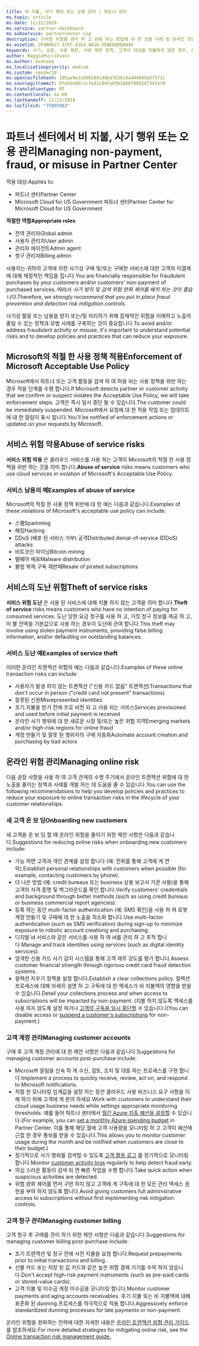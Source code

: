 ```yaml
---
title: 비 지불, 사기 행위 또는 오용 관리 | 파트너 센터
ms.topic: article
ms.date: 11/21/2019
ms.service: partner-dashboard
ms.subservice: partnercenter-csp
description: 이러한 위험을 관리 하 고 완화 하는 방법에 대 한 모범 사례 및 온라인 트랜잭션과 관련 된 다양 한 유형의 위험에 대해 알아 두는 것이 중요 합니다.
ms.assetid: 2F4B9A27-37FF-41E4-8A26-5EAE88DD8A49
keywords: 사기, 오용, 사용 제한, 사용 제한 정책, 고객이 대금을 지불하지 않은 경우, 온라인 위험, 서비스 도용, 서비스 남용, 구독 일시 중단
author: MaggiePucciEvans
ms.author: evansma
ms.localizationpriority: medium
ms.custom: seodec18
ms.openlocfilehash: 105ae9e31400284148bd7639c6a4498d5b5f5f1c
ms.sourcegitcommit: 07eb5eb6c1cfed1c84fad3626b8f989247341e70
ms.translationtype: MT
ms.contentlocale: ko-KR
ms.lasthandoff: 12/11/2019
ms.locfileid: "75005082"
---
```

# <a name="managing-non-payment-fraud-or-misuse-in-partner-center"></a><span data-ttu-id="dc8ba-104">파트너 센터에서 비 지불, 사기 행위 또는 오용 관리</span><span class="sxs-lookup"><span data-stu-id="dc8ba-104">Managing non-payment, fraud, or misuse in Partner Center</span></span>

<span data-ttu-id="dc8ba-105">적용 대상:</span><span class="sxs-lookup"><span data-stu-id="dc8ba-105">Applies to:</span></span>

- <span data-ttu-id="dc8ba-106">파트너 센터</span><span class="sxs-lookup"><span data-stu-id="dc8ba-106">Partner Center</span></span>
- <span data-ttu-id="dc8ba-107">Microsoft Cloud for US Government 파트너 센터</span><span class="sxs-lookup"><span data-stu-id="dc8ba-107">Partner Center for Microsoft Cloud for US Government</span></span>

<span data-ttu-id="dc8ba-108">**적절한 역할**</span><span class="sxs-lookup"><span data-stu-id="dc8ba-108">**Appropriate roles**</span></span>
-   <span data-ttu-id="dc8ba-109">전역 관리자</span><span class="sxs-lookup"><span data-stu-id="dc8ba-109">Global admin</span></span>
-   <span data-ttu-id="dc8ba-110">사용자 관리자</span><span class="sxs-lookup"><span data-stu-id="dc8ba-110">User admin</span></span>
-   <span data-ttu-id="dc8ba-111">관리자 에이전트</span><span class="sxs-lookup"><span data-stu-id="dc8ba-111">Admin agent</span></span>
-   <span data-ttu-id="dc8ba-112">청구 관리자</span><span class="sxs-lookup"><span data-stu-id="dc8ba-112">Billing admin</span></span>

<span data-ttu-id="dc8ba-113">사용자는 귀하의 고객에 의한 사기성 구매 및/또는 구매한 서비스에 대한 고객의 미결제에 대해 재정적인 책임을 집니다.</span><span class="sxs-lookup"><span data-stu-id="dc8ba-113">You are financially responsible for fraudulent purchases by your customers and/or customers' non-payment of purchased services.</span></span> <span data-ttu-id="dc8ba-114">따라서 *사기 방지 및 검색 위험 완화 제어를 배치 하는 것이 좋습니다*.</span><span class="sxs-lookup"><span data-stu-id="dc8ba-114">Therefore, *we strongly recommend that you put in place fraud prevention and detection risk mitigation controls*.</span></span>

<span data-ttu-id="dc8ba-115">사기성 활동 또는 남용을 방지 또는/및 처리하기 위해 잠재적인 위험을 이해하고 노출의 줄일 수 있는 정책과 모범 사례를 구축하는 것이 중요합니다.</span><span class="sxs-lookup"><span data-stu-id="dc8ba-115">To avoid and/or address fraudulent activity or misuse, it's important to understand potential risks and to develop policies and practices that can reduce your exposure.</span></span>

## <a name="enforcement-of-microsoft-acceptable-use-policy"></a><span data-ttu-id="dc8ba-116">Microsoft의 적절 한 사용 정책 적용</span><span class="sxs-lookup"><span data-stu-id="dc8ba-116">Enforcement of Microsoft Acceptable Use Policy</span></span>

<span data-ttu-id="dc8ba-117">Microsoft에서 파트너 또는 고객 활동을 검색 하 여 허용 되는 사용 정책을 위반 하는 경우 적용 단계를 수행 합니다.</span><span class="sxs-lookup"><span data-stu-id="dc8ba-117">If Microsoft detects partner or customer activity that we confirm or suspect violates the Acceptable Use Policy, we will take enforcement steps.</span></span> <span data-ttu-id="dc8ba-118">고객은 즉시 일시 중단 될 수 있습니다.</span><span class="sxs-lookup"><span data-stu-id="dc8ba-118">The customer could be immediately suspended.</span></span> <span data-ttu-id="dc8ba-119">Microsoft에서 요청에 대 한 적용 작업 또는 업데이트에 대 한 알림이 표시 됩니다.</span><span class="sxs-lookup"><span data-stu-id="dc8ba-119">You'll be notified of enforcement actions or updated on your requests by Microsoft.</span></span>

## <a name="abuse-of-service-risks"></a><span data-ttu-id="dc8ba-120">서비스 위험 악용</span><span class="sxs-lookup"><span data-stu-id="dc8ba-120">Abuse of service risks</span></span>

<span data-ttu-id="dc8ba-121">**서비스 위험 악용** 은 클라우드 서비스를 사용 하는 고객이 Microsoft의 적절 한 사용 정책을 위반 하는 것을 의미 합니다.</span><span class="sxs-lookup"><span data-stu-id="dc8ba-121">**Abuse of service** risks means customers who use cloud services in violation of Microsoft's Acceptable Use Policy.</span></span>

### <a name="examples-of-abuse-of-service"></a><span data-ttu-id="dc8ba-122">서비스 남용의 예</span><span class="sxs-lookup"><span data-stu-id="dc8ba-122">Examples of abuse of service</span></span>

<span data-ttu-id="dc8ba-123">Microsoft의 적절 한 사용 정책 위반에 대 한 예는 다음과 같습니다.</span><span class="sxs-lookup"><span data-stu-id="dc8ba-123">Examples of these violations of Microsoft's acceptable use policy can include:</span></span>

- <span data-ttu-id="dc8ba-124">스팸</span><span class="sxs-lookup"><span data-stu-id="dc8ba-124">Spamming</span></span>
- <span data-ttu-id="dc8ba-125">해킹</span><span class="sxs-lookup"><span data-stu-id="dc8ba-125">Hacking</span></span>
- <span data-ttu-id="dc8ba-126">DDoS (배포 된 서비스 거부) 공격</span><span class="sxs-lookup"><span data-stu-id="dc8ba-126">Distributed denial-of-service (DDoS) attacks</span></span>
- <span data-ttu-id="dc8ba-127">비트코인 마이닝</span><span class="sxs-lookup"><span data-stu-id="dc8ba-127">Bitcoin mining</span></span>
- <span data-ttu-id="dc8ba-128">맬웨어 배포</span><span class="sxs-lookup"><span data-stu-id="dc8ba-128">Malware distribution</span></span>
- <span data-ttu-id="dc8ba-129">불법 복제 구독 재판매</span><span class="sxs-lookup"><span data-stu-id="dc8ba-129">Resale of pirated subscriptions</span></span>

## <a name="theft-of-service-risks"></a><span data-ttu-id="dc8ba-130">서비스의 도난 위험</span><span class="sxs-lookup"><span data-stu-id="dc8ba-130">Theft of service risks</span></span>

<span data-ttu-id="dc8ba-131">**서비스 위험 도난** 은 사용 된 서비스에 대해 지불 하지 않는 고객을 의미 합니다.</span><span class="sxs-lookup"><span data-stu-id="dc8ba-131">**Theft of service** risks means customers who have no intention of paying for consumed services.</span></span> <span data-ttu-id="dc8ba-132">도난 당한 요금 청구를 사용 하 고, 거짓 청구 정보를 제공 하 고, 미 불 잔액을 기본값으로 사용 하는 경우이 도난에 관여 합니다.</span><span class="sxs-lookup"><span data-stu-id="dc8ba-132">This theft may involve using stolen payment instruments, providing false billing information, and/or defaulting on outstanding balances.</span></span>

### <a name="examples-of-service-theft"></a><span data-ttu-id="dc8ba-133">서비스 도난 예</span><span class="sxs-lookup"><span data-stu-id="dc8ba-133">Examples of service theft</span></span>

<span data-ttu-id="dc8ba-134">이러한 온라인 트랜잭션 위험의 예는 다음과 같습니다.</span><span class="sxs-lookup"><span data-stu-id="dc8ba-134">Examples of these online transaction risks can include:</span></span>

- <span data-ttu-id="dc8ba-135">사용자가 발생 하지 않는 트랜잭션 ("신용 카드 없음" 트랜잭션)</span><span class="sxs-lookup"><span data-stu-id="dc8ba-135">Transactions that don't occur in person ("credit card not present" transactions)</span></span>
- <span data-ttu-id="dc8ba-136">잘못된 신원</span><span class="sxs-lookup"><span data-stu-id="dc8ba-136">Misrepresented identities</span></span>
- <span data-ttu-id="dc8ba-137">초기 지불을 받기 전에 프로 비전 되 고 사용 되는 서비스</span><span class="sxs-lookup"><span data-stu-id="dc8ba-137">Services provisioned and used before initial payment is received</span></span>
- <span data-ttu-id="dc8ba-138">온라인 사기 행위에 대 한 새로운 시장 및/또는 높은 위험 지역</span><span class="sxs-lookup"><span data-stu-id="dc8ba-138">Emerging markets and/or high-risk regions for online fraud</span></span>
- <span data-ttu-id="dc8ba-139">계정 만들기 및 잘못 된 행위자의 구매 자동화</span><span class="sxs-lookup"><span data-stu-id="dc8ba-139">Automate account creation and purchasing by bad actors</span></span>

## <a name="managing-online-risk"></a><span data-ttu-id="dc8ba-140">온라인 위험 관리</span><span class="sxs-lookup"><span data-stu-id="dc8ba-140">Managing online risk</span></span>

<span data-ttu-id="dc8ba-141">다음 권장 사항을 사용 하 여 고객 관계의 수명 주기에서 온라인 트랜잭션 위험에 대 한 노출을 줄이는 정책과 사례를 개발 하는 데 도움을 줄 수 있습니다.</span><span class="sxs-lookup"><span data-stu-id="dc8ba-141">You can use the following recommendations to help you develop policies and practices to reduce your exposure to online transaction risks in the lifecycle of your customer relationships.</span></span>

### <a name="onboarding-new-customers"></a><span data-ttu-id="dc8ba-142">새 고객 온 보 딩</span><span class="sxs-lookup"><span data-stu-id="dc8ba-142">Onboarding new customers</span></span>

<span data-ttu-id="dc8ba-143">새 고객을 온 보 딩 할 때 온라인 위험을 줄이기 위한 제안 사항은 다음과 같습니다.</span><span class="sxs-lookup"><span data-stu-id="dc8ba-143">Suggestions for reducing online risks when onboarding new customers include:</span></span>

- <span data-ttu-id="dc8ba-144">가능 하면 고객과 개인 관계를 설정 합니다 (예: 전화를 통해 고객에 게 연락).</span><span class="sxs-lookup"><span data-stu-id="dc8ba-144">Establish personal relationships with customers when possible (for example, contacting customers by phone).</span></span>
- <span data-ttu-id="dc8ba-145">더 나은 방법 (예: credit bureaus 또는 business 상용 보고서 기관 사용)을 통해 고객의 자격 증명 및 백그라운드를 확인 합니다.</span><span class="sxs-lookup"><span data-stu-id="dc8ba-145">Verify customers' credentials and background through better methods (such as using credit bureaus or business commercial report agencies).</span></span>
- <span data-ttu-id="dc8ba-146">등록 하는 동안 multi-factor authentication (예: SMS 확인)을 사용 하 여 로봇 계정 만들기 및 구매에 대 한 노출을 최소화 합니다.</span><span class="sxs-lookup"><span data-stu-id="dc8ba-146">Use multi-factor authentication (such as SMS verification) during sign-up to minimize exposure to robotic account creationg and purchasing.</span></span>
- <span data-ttu-id="dc8ba-147">디지털 id 서비스와 같은 서비스를 사용 하 여 id를 관리 하 고 추적 합니다.</span><span class="sxs-lookup"><span data-stu-id="dc8ba-147">Manage and track identities using services (such as digital identity services).</span></span>
- <span data-ttu-id="dc8ba-148">엄격한 신용 카드 사기 감지 시스템을 통해 고객 재무 강도를 평가 합니다.</span><span class="sxs-lookup"><span data-stu-id="dc8ba-148">Assess customer financial strength through rigorous credit card fraud detection systems.</span></span>
- <span data-ttu-id="dc8ba-149">컬렉션 지우기 정책을 설정 합니다.</span><span class="sxs-lookup"><span data-stu-id="dc8ba-149">Establish a clear collections policy.</span></span> <span data-ttu-id="dc8ba-150">컬렉션 프로세스에 대해 자세히 설명 하 고 구독에 대 한 액세스가 비 지불액의 영향을 받을 수 있습니다.</span><span class="sxs-lookup"><span data-stu-id="dc8ba-150">Detail your collections process and when access to subscriptions will be impacted by non-payment.</span></span> <span data-ttu-id="dc8ba-151">(지불 하지 않도록 액세스를 사용 하지 않도록 설정 하거나 [고객의 구독을 일시 중단할](suspend-a-subscription.md) 수 있습니다.)</span><span class="sxs-lookup"><span data-stu-id="dc8ba-151">(You can disable access or [suspend a customer's subscriptions](suspend-a-subscription.md) for non-payment.)</span></span>

### <a name="managing-customer-accounts"></a><span data-ttu-id="dc8ba-152">고객 계정 관리</span><span class="sxs-lookup"><span data-stu-id="dc8ba-152">Managing customer accounts</span></span>

<span data-ttu-id="dc8ba-153">구매 후 고객 계정 관리에 대 한 제안 사항은 다음과 같습니다.</span><span class="sxs-lookup"><span data-stu-id="dc8ba-153">Suggestions for managing customer accounts post-purchase include:</span></span>

- <span data-ttu-id="dc8ba-154">Microsoft 알림을 신속 하 게 수신, 검토, 조치 및 대응 하는 프로세스를 구현 합니다.</span><span class="sxs-lookup"><span data-stu-id="dc8ba-154">Implement a process to quickly receive, review, act on, and respond to Microsoft notifications.</span></span>
- <span data-ttu-id="dc8ba-155">적절 한 모니터링 임계값을 설정 하는 동안 클라우드 사용 비즈니스 요구 사항을 이해 하기 위해 고객에 게 문의 하세요.</span><span class="sxs-lookup"><span data-stu-id="dc8ba-155">Work with customers to understand their cloud usage business needs while settings appropriate monitoring thresholds.</span></span> <span data-ttu-id="dc8ba-156">예를 들어 파트너 센터에서 [월간 Azure 지출 예산을 설정할](set-an-azure-spending-budget-for-your-customers.md) 수 있습니다.</span><span class="sxs-lookup"><span data-stu-id="dc8ba-156">(For example, you can [set a monthly Azure spending budget](set-an-azure-spending-budget-for-your-customers.md) in Partner Center.</span></span> <span data-ttu-id="dc8ba-157">이를 통해 해당 월에 고객 사용량을 모니터링 하 고 고객이 예산에 근접 한 경우 통보를 받을 수 있습니다.</span><span class="sxs-lookup"><span data-stu-id="dc8ba-157">This allows you to monitor customer usage during the month and be notified when customers are close to their budget.)</span></span>
- <span data-ttu-id="dc8ba-158">정기적으로 사기 행위를 검색할 수 있도록 [고객 활동 로그](activity-logs.md) 를 정기적으로 모니터링 합니다.</span><span class="sxs-lookup"><span data-stu-id="dc8ba-158">Monitor [customer activity logs](activity-logs.md) regularly to help detect fraud early.</span></span>
- <span data-ttu-id="dc8ba-159">의심 스러운 활동이 검색 되 면 빠른 작업을 수행 합니다.</span><span class="sxs-lookup"><span data-stu-id="dc8ba-159">Take quick action when suspicious activities are detected.</span></span>
- <span data-ttu-id="dc8ba-160">위험 완화 제어를 먼저 구현 하지 않고 고객에 게 구독에 대 한 모든 관리 액세스 권한을 부여 하지 않도록 합니다.</span><span class="sxs-lookup"><span data-stu-id="dc8ba-160">Avoid giving customers full administrative access to subscriptions without first implementing risk mitigation controls.</span></span>

### <a name="managing-customer-billing"></a><span data-ttu-id="dc8ba-161">고객 청구 관리</span><span class="sxs-lookup"><span data-stu-id="dc8ba-161">Managing customer billing</span></span>

<span data-ttu-id="dc8ba-162">고객 청구 후 구매를 관리 하기 위한 제안 사항은 다음과 같습니다.</span><span class="sxs-lookup"><span data-stu-id="dc8ba-162">Suggestions for managing customer billing post-purchase include:</span></span>

- <span data-ttu-id="dc8ba-163">초기 트랜잭션 및 청구 전에 사전 지불을 요청 합니다.</span><span class="sxs-lookup"><span data-stu-id="dc8ba-163">Request prepayments prior to initial transactions and billing .</span></span>
- <span data-ttu-id="dc8ba-164">선불 카드 또는 저장 된 값 카드와 같은 높은 위험 결제 기기를 수락 하지 않습니다.</span><span class="sxs-lookup"><span data-stu-id="dc8ba-164">Don't accept high-risk payment instruments (such as pre-paid cards or stored-value cards).</span></span>
- <span data-ttu-id="dc8ba-165">고객 지불 및 미수금 계정 미수금을 모니터링 합니다.</span><span class="sxs-lookup"><span data-stu-id="dc8ba-165">Monitor customer payments and aging accounts receivables.</span></span> <span data-ttu-id="dc8ba-166">후기 지불 또는 비 지불액에 대해 표준화 된 dunning 프로세스를 적극적으로 적용 합니다.</span><span class="sxs-lookup"><span data-stu-id="dc8ba-166">Aggressively enforce standardized dunning processes for late payments or non-payment.</span></span>

<span data-ttu-id="dc8ba-167">온라인 위험을 완화하는 전략에 대한 자세한 내용은 [온라인 트랜잭션 위험 관리 가이드](https://assets.windowsphone.com/7d885238-e13b-4f10-a682-3d5adacd2859/CSP-PartnerRiskGuide-APSFinal_InvariantCulture_Default.zip)를 참조하세요.</span><span class="sxs-lookup"><span data-stu-id="dc8ba-167">For more detailed strategies for mitigating online risk, see the [Online transaction risk management guide.](https://assets.windowsphone.com/7d885238-e13b-4f10-a682-3d5adacd2859/CSP-PartnerRiskGuide-APSFinal_InvariantCulture_Default.zip)</span></span>
